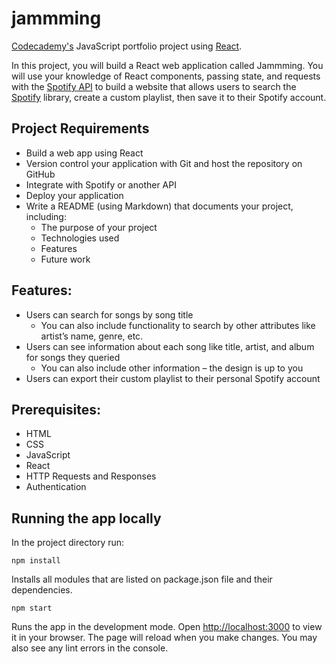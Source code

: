 # jammming
[Codecademy's](https://www.codecademy.com/learn) JavaScript portfolio project using [React](https://react.dev/).

In this project, you will build a React web application called Jammming. You will use your knowledge of React components, passing state, and requests with the [Spotify API](https://developer.spotify.com/documentation/web-api) to build a website that allows users to search the [Spotify](https://open.spotify.com/) library, create a custom playlist, then save it to their Spotify account.

## Project Requirements
- Build a web app using React
- Version control your application with Git and host the repository on GitHub
- Integrate with Spotify or another API
- Deploy your application
- Write a README (using Markdown) that documents your project, including:
  - The purpose of your project
  - Technologies used
  - Features
  - Future work

## Features:
- Users can search for songs by song title
  - You can also include functionality to search by other attributes like artist’s name, genre, etc.
- Users can see information about each song like title, artist, and album for songs they queried
  - You can also include other information – the design is up to you
- Users can export their custom playlist to their personal Spotify account

## Prerequisites:
- HTML
- CSS
- JavaScript
- React
- HTTP Requests and Responses
- Authentication

## Running the app locally
In the project directory run:

`npm install`

Installs all modules that are listed on package.json file and their dependencies.

`npm start`

Runs the app in the development mode. Open [http://localhost:3000](http://localhost:3000) to view it in your browser. The page will reload when you make changes. You may also see any lint errors in the console.